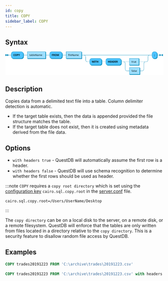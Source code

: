 ```yaml
---
id: copy
title: COPY
sidebar_label: COPY
---
```

 
## Syntax
 
![copy syntax](/static/img/doc/diagrams/copy.svg)

## Description

Copies data from a delimited text file into a table. Column delimiter detection is automatic.

- If the target table exists, then the data is appended provided the file structure matches the table. 
- If the target table does not exist, then it is created using metadata derived from the file data.  

## Options
- `with headers true` - QuestDB will automatically assume the first row is a header.
- `with headers false` - QuestDB will use schema recognition to determine whether the first rows should be used as header.

:::note
`COPY` requires a `copy root directory` which is set using the [configuration key](serverConf.md) `cairo.sql.copy.root` in the [server.conf](rootDirectoryStructure.md#serverconf) file.

```shell script title="Example"
cairo.sql.copy.root=/Users/UserName/Desktop
```
:::



The `copy directory` can be on a local disk to the server, on a remote disk, or a remote filesystem. QuestDB will 
enforce that the tables are only written from files located in a directory relative to the `copy directory`. This is a security feature to disallow 
random file access by QuestDB.

## Examples

```sql title="COPY"
COPY trades20191223 FROM 'C:\archive\trades\20191223.csv'
```

```sql title="COPY with headers true"
COPY trades20191223 FROM 'C:\archive\trades\20191223.csv' with headers true
```

